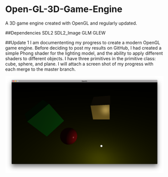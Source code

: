 # Open-GL-3D-Game-Engine
A 3D game engine created with OpenGL and regularly updated.

##Dependencies
SDL2
SDL2_Image
GLM
GLEW

##Update 1
I am documententing my progress to create a modern OpenGL game engine. Before deciding to post my results on GitHub, I had created a simple Phong shader for the lighting model, and the ability to apply different shaders to different objects. I have three primitives in the primitive class: cube, sphere, and plane. I will attach a screen shot of my progress with each merge to the master branch.

<img src="Examples/update1.png"/>
